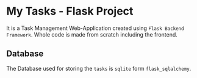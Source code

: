 
# My Tasks - Flask Project

It is a Task Management Web-Application created using `Flask Backend Framework`. Whole code is made from scratch including the frontend.

## Database
The Database used for storing the `tasks` is `sqlite` form `flask_sqlalchemy`. 
